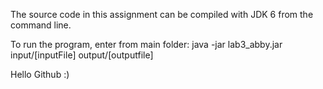 The source code in this assignment can be compiled with JDK 6 from the command line. 

To run the program, enter from main folder:  java -jar lab3_abby.jar input/[inputFile] output/[outputfile]

Hello Github :)

